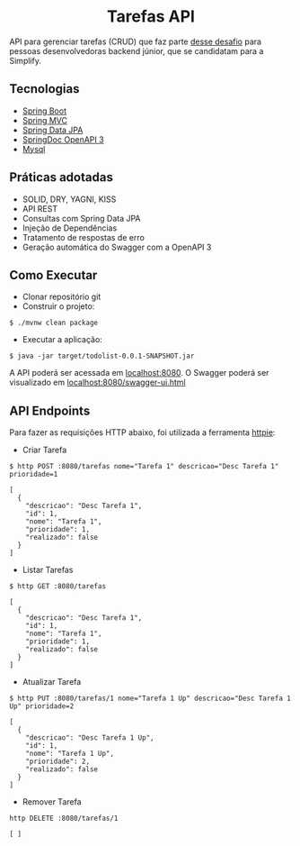 <h1 align="center">
  Tarefas API
</h1>


API para gerenciar tarefas (CRUD) que faz parte [desse desafio](https://github.com/simplify-liferay/desafio-junior-backend-simplify) para pessoas desenvolvedoras backend júnior, que se candidatam para a Simplify.


## Tecnologias
 
- [Spring Boot](https://spring.io/projects/spring-boot)
- [Spring MVC](https://docs.spring.io/spring-framework/reference/web/webmvc.html)
- [Spring Data JPA](https://spring.io/projects/spring-data-jpa)
- [SpringDoc OpenAPI 3](https://springdoc.org/v2/#spring-webflux-support)
- [Mysql](https://dev.mysql.com/downloads/)

## Práticas adotadas

- SOLID, DRY, YAGNI, KISS
- API REST
- Consultas com Spring Data JPA
- Injeção de Dependências
- Tratamento de respostas de erro
- Geração automática do Swagger com a OpenAPI 3

## Como Executar

- Clonar repositório git
- Construir o projeto:
```
$ ./mvnw clean package
```
- Executar a aplicação:
```
$ java -jar target/todolist-0.0.1-SNAPSHOT.jar
```

A API poderá ser acessada em [localhost:8080](http://localhost:8080).
O Swagger poderá ser visualizado em [localhost:8080/swagger-ui.html](http://localhost:8080/swagger-ui.html)

## API Endpoints

Para fazer as requisições HTTP abaixo, foi utilizada a ferramenta [httpie](https://httpie.io):

- Criar Tarefa 
```
$ http POST :8080/tarefas nome="Tarefa 1" descricao="Desc Tarefa 1" prioridade=1

[
  {
    "descricao": "Desc Tarefa 1",
    "id": 1,
    "nome": "Tarefa 1",
    "prioridade": 1,
    "realizado": false
  }
]
```

- Listar Tarefas
```
$ http GET :8080/tarefas

[
  {
    "descricao": "Desc Tarefa 1",
    "id": 1,
    "nome": "Tarefa 1",
    "prioridade": 1,
    "realizado": false
  }
]
```

- Atualizar Tarefa
```
$ http PUT :8080/tarefas/1 nome="Tarefa 1 Up" descricao="Desc Tarefa 1 Up" prioridade=2

[
  {
    "descricao": "Desc Tarefa 1 Up",
    "id": 1,
    "nome": "Tarefa 1 Up",
    "prioridade": 2,
    "realizado": false
  }
]
```

- Remover Tarefa
```
http DELETE :8080/tarefas/1

[ ]
```
